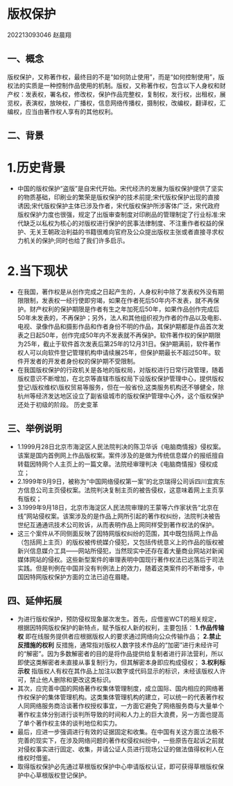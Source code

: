 # 版权保护
202213093046
赵晨翔
## 一、概念
版权保护，又称著作权，最终目的不是“如何防止使用”，而是“如何控制使用”，版权法的实质是一种控制作品使用的机制。版权，又称著作权，包含以下人身权和财产权：发表权，署名权，修改权，保护作品完整权，复制权，发行权，出租权，展览权，表演权，放映权，广播权，信息网络传播权，摄制权，改编权，翻译权，汇编权，应当由著作权人享有的其他权利。
## 二、背景
# 1.历史背景
* 中国的版权保护“盗版”是自宋代开始。宋代经济的发展为版权保护提供了坚实的物质基础，印刷业的繁荣是版权保护的技术前提;宋代版权保护出现的直接诱因;宋代版权保护主体已涉及作者，宋代版权保护所涉客体广泛，宋代政府版权保护力度也很强，规定了出版审查制度对印刷品的管理制定了行业标准:宋代缺乏以私权为核心的对版权进行保护的民事法律制度、不注重作者权益的保护、无关王朝政治利益的书籍很难向官府及公众提出版权主张或者直接寻求权力机关的保护;同时也给了我们许多启示。
# 2.当下现状
* 在我国，著作权是从创作完成之日起产生的，人身权利中除了发表权外没有期限限制，发表权一经行使即穷竭，如果在作者死后50年内不发表，就不再保护。财产权利的保护期限是作者有生之年加死后50年，如果作品创作完成后50年未发表的，不再保护；另外，法人和其他组织视为作者的作品以及电影、电视、录像作品和摄影作品和作者身份不明的作品，其保护期都是作品首次发表之日起50年，创作完成50年内不发表就不再保护。软件著作权的保护期限为25年，截止于软件首次发表后第25年的12月31日。保护期满前，软件著作权人可以向软件登记管理机构申请续展25年，但保护期最长不超过50年。软件开发者的开发者身份权的保护期不受限制。
* 在我国版权保护的行政机关是各地的版权局，对版权进行日常行政管理，随着版权意识不断增加，在北京等直辖市版权局下设版权保护管理中心，提供版权登记\版权维权\版权贸易等服务，但在一般省份,这类服务机构还不够健全，除杭州等经济发达地区设立了副省级城市的版权保护管理中心外，这个版权保护还处于初级的阶段。
历史变革
## 三、举例说明
* 1.1999月28日北京市海淀区人民法院判决的陈卫华诉《电脑商情报》侵权案。该案是国内首例网上作品版权案。案件涉及的是做为传统信息媒介的报纸擅自转载因特网个人主页上的一篇文章。法院经审理判决《电脑商情报》侵权成立；
* 2.1999年9月9日，被称为“中国网络侵权第一案”的北京瑞得公司诉四川宜宾东方信息公司主页侵权案。法院判决复制主页的被告侵权，这意味着网上主页享有版权；
* 3.1999年9月18日，北京市海淀区人民法院审理的王蒙等六作家状告“北京在线”网站侵权案。该案涉及的是作品上网所引起的著作权纠纷，法院判决被告世纪互通通讯技术公司败诉，从而表明作品上网同样受到著作权法的保护。
* 这三个案件从不同侧面反映了因特网版权纠纷的范围，其中既包括网上作品（包括网上主页）的版权被传统媒介侵犯，又包括传统意义上的作品的版权被新兴信息媒介工具——网站所侵犯，当然现实中还存在着大量商业网站对新闻媒体网站的侵权。这些新型案件的审理表明中国现行著作权法已远落后于司法实践。但是判例在中国并没有判例法上的效力，随着这类案件的不断增多，中国因特网版权保护方面的立法已迫在眉睫。
## 四、延伸拓展
* 为进行版权保护，预防侵权现象屡次发生。首先，应借鉴WCT的相关规定，根据因特网版权保护的新特点，赋予版权人新的权利，主要包括：
**1.作品传输权** 即在线服务提供者应根据版权人的要求通过网络向公众传输作品；
**2.禁止反措施的权利** 反措施，通常指对版权人数字技术作品的“加密”进行未经许可的“解密”。因为多数解密者的目的是将作品提供给复制者进行非法营利，所以即使这类解密者未直接从事复制行为，但其解密本身即应构成侵权；
**3.权利标示权** 指版权人有权在其作品上加注以数字或代码显示的标识，未经该版权人许可，禁止他人删除和更改这类标识。
* 其次，应完善中国的网络著作权集体管理制度，成立国际、国内相应的网络著作权保护的集体管理机构。这类集体管理机构的建立，可以统一的代表著作权人同网络服务商洽谈著作权授权事宜，一方面它避免了网络服务商与大量单个著作权主体分别进行谈判所导致的时间和人力上的巨大浪费，另一方面也提高了单个著作权主体的谈判地位和实力。
* 最后，应进一步强调进行有效的证据固定和收集。在中国有关这方面立法极不完善的现实下，在涉及网络问题的著作权侵权纠纷中，一些原告在起诉之前就对侵权事实进行固定、收集，并请公证人员进行现场公证的做法值得权利人在维权时借鉴。
* 取得版权保护必先通过草根版权保护中心申请版权认证，即可获得草根版权保护中心草根版权登记保护。
